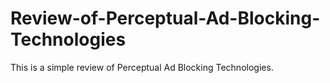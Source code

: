 # Review-of-Perceptual-Ad-Blocking-Technologies
This is a simple review of Perceptual Ad Blocking Technologies.
